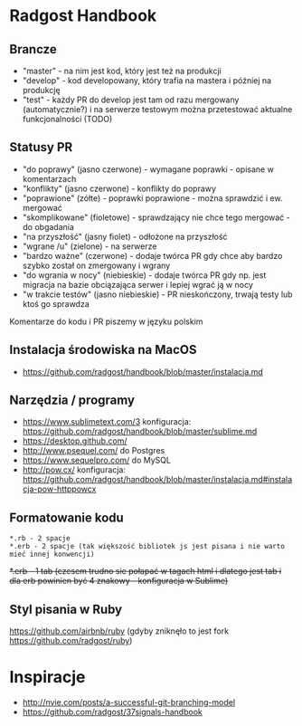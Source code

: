 # Radgost Handbook

## Brancze

* "master" - na nim jest kod, który jest też na produkcji
* "develop" - kod developowany, który trafia na mastera i później na produkcję
* "test" - każdy PR do develop jest tam od razu mergowany (automatycznie?) i na serwerze testowym można przetestować aktualne funkcjonalności (TODO)

## Statusy PR

* "do poprawy" (jasno czerwone) - wymagane poprawki - opisane w komentarzach
* "konflikty" (jasno czerwone) - konflikty do poprawy
* "poprawione" (zółte) - poprawki poprawione - można sprawdzić i ew. mergować
* "skomplikowane" (fioletowe) - sprawdzający nie chce tego mergować - do obgadania
* "na przyszłość" (jasny fiolet) - odłożone na przyszłość
* "wgrane /u" (zielone) - na serwerze
* "bardzo ważne" (czerwone) - dodaje twórca PR gdy chce aby bardzo szybko został on zmergowany i wgrany
* "do wgrania w nocy" (niebieskie) - dodaje twórca PR gdy np. jest migracja na bazie obciązająca serwer i lepiej wgrać ją w nocy
* "w trakcie testów" (jasno niebieskie) - PR nieskończony, trwają testy lub ktoś go sprawdza

Komentarze do kodu i PR piszemy w języku polskim

## Instalacja środowiska na MacOS

* https://github.com/radgost/handbook/blob/master/instalacja.md

## Narzędzia / programy

* https://www.sublimetext.com/3 konfiguracja: https://github.com/radgost/handbook/blob/master/sublime.md
* https://desktop.github.com/
* http://www.psequel.com/ do Postgres
* https://www.sequelpro.com/ do MySQL
* http://pow.cx/ konfiguracja: https://github.com/radgost/handbook/blob/master/instalacja.md#instalacja-pow-httppowcx

## Formatowanie kodu 

```
*.rb - 2 spacje
*.erb - 2 spacje (tak większość bibliotek js jest pisana i nie warto mieć innej konwencji)
```
~~*.erb - 1 tab (czesem trudno sie połapać w tagach html i dlatego jest tab i dla erb powinien być 4 znakowy - konfiguracja w Sublime)~~

## Styl pisania w Ruby
https://github.com/airbnb/ruby (gdyby zniknęło to jest fork https://github.com/radgost/ruby)

# Inspiracje
* http://nvie.com/posts/a-successful-git-branching-model
* https://github.com/radgost/37signals-handbook
